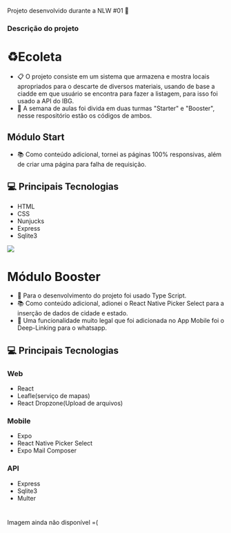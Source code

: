 Projeto desenvolvido durante a NLW #01 🚀


### Descrição do projeto

# ♻️Ecoleta

- 📋 O projeto consiste em um sistema que armazena e mostra locais apropriados para o descarte de diversos materiais, usando de base
a ciadde em que usuário se encontra para fazer a listagem, para isso foi usado a API do IBG.
- 📙 A semana de aulas foi divida em duas turmas "Starter" e "Booster", nesse respositório estão os códigos de ambos.


## Módulo Start

- 📚 Como conteúdo adicional, tornei as páginas 100% responsivas, além de criar uma página para falha de requisição.

## 💻 Principais Tecnologias

- HTML
- CSS
- Nunjucks
- Express
- Sqlite3



![](https://i.ibb.co/HD0Xr6L/Starter.gif)

# Módulo Booster

- 📙 Para o desenvolvimento do projeto foi usado Type Script.
- 📚 Como conteúdo adicional, adionei o React Native Picker Select para a inserção de dados de cidade e estado.
- 📘 Uma funcionalidade muito legal que foi adicionada no App Mobile foi o Deep-Linking para o whatsapp.

## 💻 Principais Tecnologias

### Web

- React
- Leafle(serviço de mapas)
- React Dropzone(Upload de arquivos)

### Mobile

- Expo
- React Native Picker Select
- Expo Mail Composer

### API

- Express
- Sqlite3
- Multer

#

Imagem ainda não disponível =(
